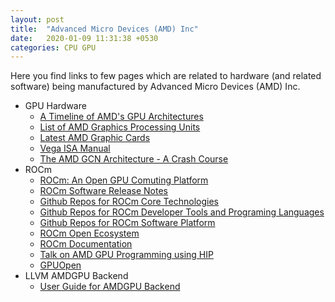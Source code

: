 ```yaml
---
layout: post
title:  "Advanced Micro Devices (AMD) Inc"
date:   2020-01-09 11:31:38 +0530
categories: CPU GPU
---
```


Here you find links to few pages which are related to hardware (and related software) being manufactured by Advanced Micro Devices (AMD) Inc.

* GPU Hardware
  * [A Timeline of AMD's GPU Architectures][1]
  * [List of AMD Graphics Processing Units][2]
  * [Latest AMD Graphic Cards][3]
  * [Vega ISA Manual][14]
  * [The AMD GCN Architecture - A Crash Course][15]
* ROCm
  * [ROCm: An Open GPU Comuting Platform][4]
  * [ROCm Software Release Notes][5]
  * [Github Repos for ROCm Core Technologies][6]
  * [Github Repos for ROCm Developer Tools and Programing Languages][8]
  * [Github Repos for ROCm Software Platform][9]
  * [ROCm Open Ecosystem][10]
  * [ROCm Documentation][7]
  * [Talk on AMD GPU Programming using HIP][11]
  * [GPUOpen][13]
* LLVM AMDGPU Backend
  * [User Guide for AMDGPU Backend][12]

[1]: /files/AMD/amd_graphics_card_timeline.jpg
[2]: https://en.wikipedia.org/wiki/List_of_AMD_graphics_processing_units
[3]: https://www.amd.com/en/graphics/radeon-rx-graphics
[4]: https://rocm.github.io/
[5]: https://github.com/RadeonOpenCompute/ROCm
[6]: https://github.com/RadeonOpenCompute
[7]: https://github.com/RadeonOpenCompute/ROCm_Documentation
[8]: https://github.com/ROCm-Developer-Tools
[9]: https://github.com/ROCmSoftwarePlatform
[10]: https://www.amd.com/en/graphics/servers-solutions-rocm
[11]: https://www.youtube.com/watch?v=3ZXbRJVvgJs
[12]: https://llvm.org/docs/AMDGPUUsage.html
[13]: https://gpuopen.com/
[14]: /files/AMD/Vega_Shader_ISA_28July2017.pdf
[15]: https://www.slideshare.net/DevCentralAMD/gs4106-the-amd-gcn-architecture-a-crash-course-by-layla-mah
